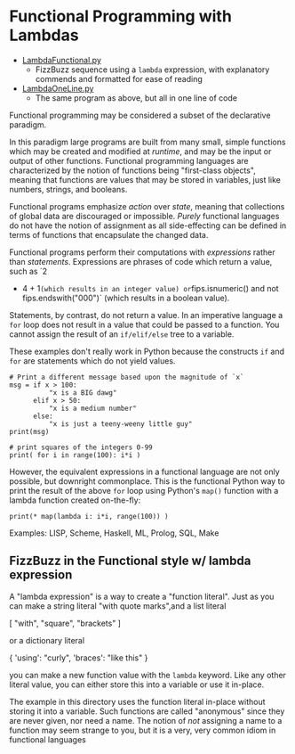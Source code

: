 # Functional Programming with Lambdas

*   [LambdaFunctional.py](./LambdaFunctional.py)
    *   FizzBuzz sequence using a `lambda` expression, with explanatory commends and formatted for ease of reading
*   [LambdaOneLine.py](./LambdaOneLine.py)
    *   The same program as above, but all in one line of code

Functional programming may be considered a subset of the declarative paradigm.

In this paradigm large programs are built from many small, simple functions
which may be created and modified at *runtime*, and may be the input or output
of other functions.  Functional programming languages are characterized by the
notion of functions being "first-class objects", meaning that functions are
values that may be stored in variables, just like numbers, strings, and
booleans.

Functional programs emphasize *action* over *state*, meaning that collections
of global data are discouraged or impossible.  *Purely* functional languages do
not have the notion of assignment as all side-effecting can be defined in
terms of functions that encapsulate the changed data.

Functional programs perform their computations with *expressions* rather than
*statements*.  Expressions are phrases of code which return a value, such as `2
* 4 + 1` (which results in an integer value) or `fips.isnumeric() and not
fips.endswith("000")` (which results in a boolean value).

Statements, by contrast, do not return a value.  In an imperative language a
`for` loop does not result in a value that could be passed to a function.  You
cannot assign the result of an `if/elif/else` tree to a variable.

These examples don't really work in Python because the constructs `if` and
`for` are statements which do not yield values.

    # Print a different message based upon the magnitude of `x`
    msg = if x > 100:
              "x is a BIG dawg"
          elif x > 50:
              "x is a medium number"
          else:
              "x is just a teeny-weeny little guy"
    print(msg)

    # print squares of the integers 0-99
    print( for i in range(100): i*i )


However, the equivalent expressions in a functional language are not only
possible, but downright commonplace.  This is the functional Python way to
print the result of the above `for` loop using Python's `map()` function with a
lambda function created on-the-fly:

    print(* map(lambda i: i*i, range(100)) )


Examples: LISP, Scheme, Haskell, ML, Prolog, SQL, Make



## FizzBuzz in the Functional style w/ lambda expression

A "lambda expression" is a way to create a "function literal".  Just as you can
make a string literal "with quote marks",and a list literal 

  [ "with", "square", "brackets" ]

or a dictionary literal

  { 'using': "curly", 'braces': "like this" } 

you can make a new function value with the `lambda` keyword.  Like any other
literal value, you can either store this into a variable or use it in-place.

The example in this directory uses the function literal in-place without
storing it into a variable.  Such functions are called "anonymous" since they
are never given, nor need a name.  The notion of *not* assigning a name to a
function may seem strange to you, but it is a very, very common idiom in
functional languages 
